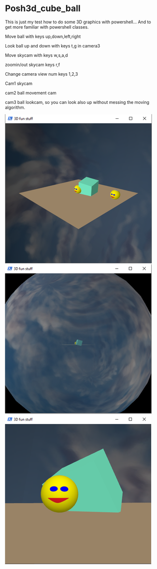 # Posh3d_cube_ball
This is just my test how to do some 3D graphics with powershell...
And to get more familiar with powershell classes.

Move ball with keys up,down,left,right

Look ball up and down with keys t,g in camera3

Move skycam with keys w,s,a,d

zoomin/out skycam keys r,f

Change camera view num keys 1,2,3

Cam1 skycam

cam2 ball movement cam

cam3 ball lookcam, so you can look also up without messing the moving algorithm.


![fun1](/Screenshots/fun1.PNG)
![fun2](/Screenshots/fun2.PNG)
![fun3](/Screenshots/fun3.PNG)

